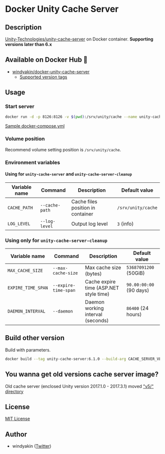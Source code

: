 # Docker Unity Cache Server

## Description

[Unity-Technologies/unity-cache-server](https://github.com/Unity-Technologies/unity-cache-server) on Docker container. **Supporting versions later than 6.x**

## Available on Docker Hub 🐳

* [windyakin/docker-unity-cache-server](https://hub.docker.com/r/windyakin/docker-unity-cache-server)
  * [Supported version tags](https://hub.docker.com/r/windyakin/docker-unity-cache-server/tags/)

## Usage

### Start server

```sh
docker run -d -p 8126:8126 -v $(pwd):/srv/unity/cache --name unity-cache-server windyakin/docker-unity-cache-server
```

[Sample docker-compose.yml](docker-compose.yml)

### Volume position

Recommend volume setting position is `/srv/unity/cache`.

### Environment variables

#### Using for `unity-cache-server` and `unity-cache-server-cleanup`

| Variable name |    Command     |            Description            |   Default value    |
| ------------- | -------------- | --------------------------------- | ------------------ |
| `CACHE_PATH`  | `--cache-path` | Cache files position in container | `/srv/unity/cache` |
| `LOG_LEVEL`   | `--log-level`  | Output log level                  | `3` (info)         |

### Using only for `unity-cache-server-cleanup`

|   Variable name    |       Command        |              Description               |      Default value      |
| ------------------ | -------------------- | -------------------------------------- | ----------------------- |
| `MAX_CACHE_SIZE`   | `--max-cache-size`   | Max cache size (bytes)                 | `53687091200` (50GiB)   |
| `EXPIRE_TIME_SPAN` | `--expire-time-span` | Cache expire time (ASP.NET style time) | `90.00:00:00` (90 days) |
| `DAEMON_INTERVAL`  | `--daemon`           | Daemon working interval (seconds)      | `86400` (24 hours)      |

## Build other version

Build with parameters.

```sh
docker build --tag unity-cache-server:6.1.0 --build-arg CACHE_SERVER_VERSION=6.1.0 .
```

## You wanna get old versions cache server image?

Old cache server (enclosed Unity version 2017.1.0 - 2017.3.1) moved ["v5/" directory](v5)

## License

[MIT License](LICENSE)

## Author

* windyakin ([Twitter](https://twitter.com/MITLicense))
